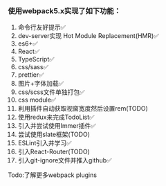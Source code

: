 ### 使用webpack5.x实现了如下功能：

1. 命令行友好提示✅
2. dev-server实现 Hot Module Replacement(HMR)✅
3. es6+✅
4. React✅
5. TypeScript✅
6. css/sass✅
7. prettier✅
8. 图片+字体加载✅
9. css/scss文件单独打包✅
10. css module✅
11. 利用插件自动获取视窗宽度然后设置rem(TODO)
12. 使用redux来完成TodoList✅
13. 引入并尝试使用Immer插件✅
14. 尝试使用slate框架(TODO)
15. ESLint引入并学习✅
16. 引入React-Router(TODO)
17. 引入git-ignore文件并推入github✅

Todo:了解更多webpack plugins
